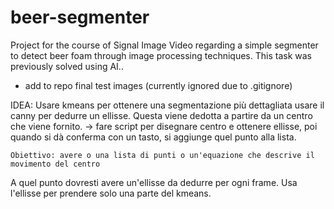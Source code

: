 # beer-segmenter
Project for the course of Signal Image Video regarding a simple segmenter to detect beer foam through image processing techniques. This task was previously solved using AI..


- add to repo final test images (currently ignored due to .gitignore)


IDEA:
Usare kmeans per ottenere una segmentazione più dettagliata
usare il canny per dedurre un ellisse. Questa viene dedotta a partire da un centro che viene fornito.
    -> fare script per disegnare centro e ottenere ellisse, poi quando si dà conferma con un tasto, si aggiunge quel punto alla lista.

    Obiettivo: avere o una lista di punti o un'equazione che descrive il movimento del centro

    
A quel punto dovresti avere un'ellisse da dedurre per ogni frame. Usa l'ellisse per prendere solo una parte del kmeans.

